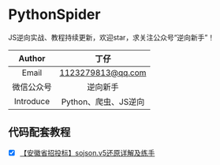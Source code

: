 # PythonSpider
JS逆向实战、教程持续更新，欢迎star，求关注公众号“逆向新手”！

| Author  | 丁仔 |
| :-----: | :---: |
| Email | 1123279813@qq.com |
| 微信公众号 | 逆向新手 |
| Introduce | Python、爬虫、JS逆向 |


## 代码配套教程
- [x] [【安徽省招投标】sojson.v5还原详解及练手](https://mp.weixin.qq.com/s/YOY7EUTETF9KPU8X03B6uQ)
